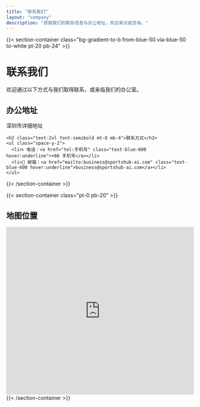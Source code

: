 ```yaml
---
title: "联系我们"
layout: "company"
description: "获取我们的联系信息与办公地址，欢迎来访或咨询。"
---
```


{{< section-container class="bg-gradient-to-b from-blue-50 via-blue-50 to-white pt-20 pb-24" >}}
  <div class="text-center">
    <h1 class="text-4xl md:text-5xl font-bold mb-6">联系我们</h1>
    <p class="text-lg text-gray-600 mb-8">欢迎通过以下方式与我们取得联系，或亲临我们的办公室。</p>
  </div>

  <div class="max-w-3xl mx-auto bg-white rounded-xl shadow-md p-8 text-gray-800">
    <h2 class="text-2xl font-semibold mb-4">办公地址</h2>
    <p class="mb-4">深圳市详细地址</p>

    <h2 class="text-2xl font-semibold mt-8 mb-4">联系方式</h2>
    <ul class="space-y-2">
      <li>📞 电话：<a href="tel:手机号" class="text-blue-600 hover:underline">+86 手机号</a></li>
      <li>📧 邮箱：<a href="mailto:business@sportshub-ai.com" class="text-blue-600 hover:underline">business@sportshub-ai.com</a></li>
    </ul>
  </div>
{{< /section-container >}}

{{< section-container class="pt-0 pb-20" >}}
  <div class="max-w-6xl mx-auto">
    <h2 class="text-2xl font-bold text-center mb-6">地图位置</h2>
    <div class="rounded-xl overflow-hidden shadow-lg">
      <!-- 替换为你真实地图嵌入地址 -->
      <iframe 
        src="https://map.baidu.com/poi/%E6%B5%B7%E5%BD%92%E5%B2%9B/@12668354.714402318,2579528.3299140288,21z?uid=d6a984e0a8f371682fb96d5f&info_merge=1&isBizPoi=false&ugc_type=3&ugc_ver=1&device_ratio=2&compat=1&pcevaname=pc4.1&querytype=detailConInfo&da_src=shareurl" 
        width="100%" height="450" style="border:0;" allowfullscreen="" loading="lazy" 
        referrerpolicy="no-referrer-when-downgrade">
      </iframe>
    </div>
  </div>
{{< /section-container >}}
